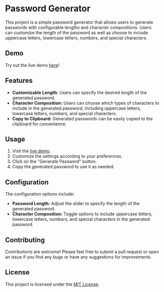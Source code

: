 # Password Generator

This project is a simple password generator that allows users to generate passwords with configurable lengths and character compositions. Users can customize the length of the password as well as choose to include uppercase letters, lowercase letters, numbers, and special characters.

## Demo

Try out the live demo [here](https://effulgent-puppy-71974d.netlify.app/)!

## Features

- **Customizable Length:** Users can specify the desired length of the generated password.
- **Character Composition:** Users can choose which types of characters to include in the generated password, including uppercase letters, lowercase letters, numbers, and special characters.
- **Copy to Clipboard:** Generated passwords can be easily copied to the clipboard for convenience.

## Usage

1. Visit the [live demo](https://effulgent-puppy-71974d.netlify.app/).
2. Customize the settings according to your preferences.
3. Click on the "Generate Password" button.
4. Copy the generated password to use it as needed.

## Configuration

The configuration options include:

- **Password Length:** Adjust the slider to specify the length of the generated password.
- **Character Composition:** Toggle options to include uppercase letters, lowercase letters, numbers, and special characters in the generated password.

## Contributing

Contributions are welcome! Please feel free to submit a pull request or open an issue if you find any bugs or have any suggestions for improvements.

## License

This project is licensed under the [MIT License](LICENSE).

